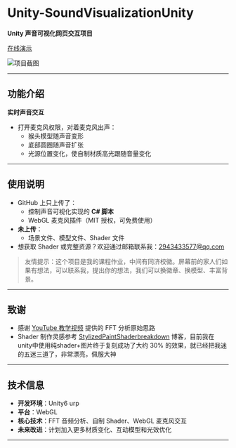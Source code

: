 # Unity-SoundVisualizationUnity

**Unity 声音可视化网页交互项目**  

[在线演示](https://hannahhu.itch.io/singforme)

![项目截图](图片占位符.png)

---

## 功能介绍

**实时声音交互**  
   - 打开麦克风权限，对着麦克风出声：  
     - 猴头模型随声音变形  
     - 底部圆圈随声音扩张  
     - 光源位置变化，使自制材质高光跟随音量变化  
---

## 使用说明

- GitHub 上只上传了：
  - 控制声音可视化实现的 **C# 脚本**  
  - WebGL 麦克风插件（MIT 授权，可免费使用）  
- **未上传**：
  - 场景文件、模型文件、Shader 文件  
- 想获取 Shader 或完整资源？欢迎通过邮箱联系我：2943433577@qq.com

> 友情提示：这个项目是我的课程作业，中间有同济校徽。屏幕前的家人们如果有想法，可以联系我，提出你的想法，我们可以换徽章、换模型、丰富背景。

---

## 致谢

- 感谢 [YouTube 教学视频](https://www.youtube.com/watch?v=uwCjzUTpR1E) 提供的 FFT 分析原始思路  
- Shader 制作灵感参考 [StylizedPaintShaderbreakdown](https://cyn-prod.com/stylized-paint-shader-breakdown) 博客，目前我在unity中使用纯shader+图片终于复刻成功了大约 30% 的效果，就已经把我迷的五迷三道了，非常漂亮，佩服大神  

---

## 技术信息

- **开发环境**：Unity6 urp
- **平台**：WebGL  
- **核心技术**：FFT 音频分析、自制 Shader、WebGL 麦克风交互  
- **未来改进**：计划加入更多材质变化、互动模型和光效优化  

---
